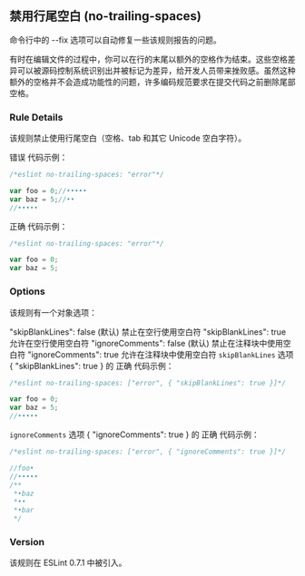 ## 禁用行尾空白 (no-trailing-spaces)
命令行中的 --fix 选项可以自动修复一些该规则报告的问题。

有时在编辑文件的过程中，你可以在行的末尾以额外的空格作为结束。这些空格差异可以被源码控制系统识别出并被标记为差异，给开发人员带来挫败感。虽然这种额外的空格并不会造成功能性的问题，许多编码规范要求在提交代码之前删除尾部空格。

### Rule Details
该规则禁止使用行尾空白（空格、tab 和其它 Unicode 空白字符）。

错误 代码示例：
```js
/*eslint no-trailing-spaces: "error"*/

var foo = 0;//•••••
var baz = 5;//••
//•••••
```

正确 代码示例：
```js
/*eslint no-trailing-spaces: "error"*/

var foo = 0;
var baz = 5;
```

### Options
该规则有一个对象选项：

"skipBlankLines": false (默认) 禁止在空行使用空白符
"skipBlankLines": true 允许在空行使用空白符
"ignoreComments": false (默认) 禁止在注释块中使用空白符
"ignoreComments": true 允许在注释块中使用空白符
```skipBlankLines```
选项 { "skipBlankLines": true } 的 正确 代码示例：
```js
/*eslint no-trailing-spaces: ["error", { "skipBlankLines": true }]*/

var foo = 0;
var baz = 5;
//•••••
```

```ignoreComments```
选项 { "ignoreComments": true } 的 正确 代码示例：
```js
/*eslint no-trailing-spaces: ["error", { "ignoreComments": true }]*/

//foo•
//•••••
/**
 *•baz
 *••
 *•bar
 */
```

### Version
该规则在 ESLint 0.7.1 中被引入。
